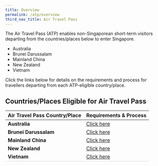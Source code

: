 ```yaml
---
title: Overview
permalink: /atp/overview
third_nav_title: Air Travel Pass
---
```


The Air Travel Pass (ATP) enables non-Singaporean short-term visitors departing from the countries/places below to enter Singapore. 
- Australia 
- Brunei Darussalam 
- Mainland China 
- New Zealand 
- Vietnam 

Click the links below for details on the requirements and process for travellers departing from each ATP-eligible country/place.

## Countries/Places Eligible for Air Travel Pass

<table>
<thead>
  <tr>
    <th>Air Travel Pass Country/Place</th>
    <th>Requirements & Process</th>
  </tr>
</thead>
<tbody>
  <tr>
    <td><b>Australia</b></td>
    <td><a href="/australia/atp/requirements-and-process">Click here</a></td>
  </tr>
    <tr>
    <td><b>Brunei Darussalam</b></td>
    <td><a href="/brunei/overview">Click here</a></td>
  </tr>
    <tr>
    <td><b>Mainland China</b></td>
    <td><a href="/china/overview">Click here</a></td>
  </tr>
   <tr>
    <td><b>New Zealand</b></td>
    <td><a href="/newzealand/atp/requirements-and-process">Click here</a></td>
  </tr>
     <tr>
    <td style="border-bottom:1px solid #D8D8D8;"><b>Vietnam</b></td>
    <td style="border-bottom:1px solid #D8D8D8;"><a href="/vietnam/atp/requirements-and-process">Click here</a></td>
  </tr>
  </tbody>
  </table>
